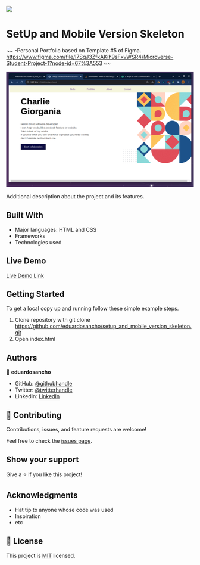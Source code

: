 ![](https://img.shields.io/badge/Microverse-blueviolet)

# SetUp and Mobile Version Skeleton


~~
-Personal Portfolio based on Template #5 of Figma.
https://www.figma.com/file/l7SqJ3ZfkAKih9sFxvWSR4/Microverse-Student-Project-1?node-id=67%3A553
~~

![screenshot](images/screenshot.png)

Additional description about the project and its features.

## Built With

- Major languages: HTML and CSS
- Frameworks
- Technologies used

## Live Demo

[Live Demo Link](https://livedemo.com)


## Getting Started


To get a local copy up and running follow these simple example steps.

1) Clone repository with git clone https://github.com/eduardosancho/setup_and_mobile_version_skeleton.git
2) Open index.html




## Authors

👤 **eduardosancho**

- GitHub: [@githubhandle](https://github.com/githubhandle)
- Twitter: [@twitterhandle](https://twitter.com/twitterhandle)
- LinkedIn: [LinkedIn](https://linkedin.com/in/linkedinhandle)

## 🤝 Contributing

Contributions, issues, and feature requests are welcome!

Feel free to check the [issues page](../../issues/).

## Show your support

Give a ⭐️ if you like this project!

## Acknowledgments

- Hat tip to anyone whose code was used
- Inspiration
- etc

## 📝 License

This project is [MIT](./MIT.md) licensed.
